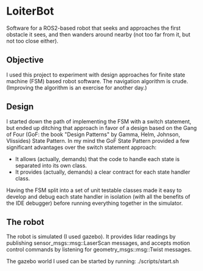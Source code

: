 # LoiterBot

Software for a ROS2-based robot that seeks and approaches the first obstacle it sees, and then wanders around nearby (not too far from it, but not too close either).

## Objective

I used this project to experiment with design approaches for finite state machine (FSM) based robot software. The navigation algorithm is crude. (Improving the algorithm is an exercise for another day.)

## Design

I started down the path of implementing the FSM with a switch statement, but ended up ditching that approach in favor of a design based on the Gang of Four (GoF: the book "Design Patterns" by Gamma, Helm, Johnson, Vlissides) State Pattern. In my mind the GoF State Pattern provided a few significant advantages over the switch statement approach:

* It allows (actually, demands) that the code to handle each state is separated into its own class.
* It provides (actually, demands) a clear contract for each state handler class.

Having the FSM split into a set of unit testable classes made it easy to develop and debug each state handler in isolation (with all the benefits of the IDE debugger) before running everything together in the simulator.

## The robot

The robot is simulated (I used gazebo). It provides lidar readings by publishing sensor_msgs::msg::LaserScan messages, and accepts motion control commands by listening for geometry_msgs::msg::Twist messages.

The gazebo world I used can be started by running:
./scripts/start.sh
